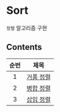 # Sort

`정렬` 알고리즘 구현

## Contents

| 순번 | 제목                                                                                      |
| :--: | ----------------------------------------------------------------------------------------- |
|  1   | [거품 정렬](https://github.com/0xe82de/Study/blob/main/Algorithm/Sort/BubbleSort.java)    |
|  2   | [병합 정렬](https://github.com/0xe82de/Study/blob/main/Algorithm/Sort/MergeSort.java)     |
|  3   | [삽입 정렬](https://github.com/0xe82de/Study/blob/main/Algorithm/Sort/InsertionSort.java) |
